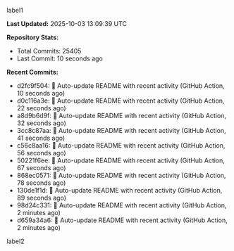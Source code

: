 
label1 
<!-- ACTIVITY_START -->
**Last Updated:** 2025-10-03 13:09:39 UTC

**Repository Stats:**
- Total Commits: 25405
- Last Commit: 10 seconds ago

**Recent Commits:**
- d2fc9f504: 🤖 Auto-update README with recent activity (GitHub Action, 10 seconds ago)
- d0c116a3e: 🤖 Auto-update README with recent activity (GitHub Action, 22 seconds ago)
- a8d9b6d9f: 🤖 Auto-update README with recent activity (GitHub Action, 32 seconds ago)
- 3cc8c87aa: 🤖 Auto-update README with recent activity (GitHub Action, 41 seconds ago)
- c56c8aa16: 🤖 Auto-update README with recent activity (GitHub Action, 56 seconds ago)
- 50221f6ee: 🤖 Auto-update README with recent activity (GitHub Action, 67 seconds ago)
- 868ec0571: 🤖 Auto-update README with recent activity (GitHub Action, 78 seconds ago)
- 130de1f1d: 🤖 Auto-update README with recent activity (GitHub Action, 89 seconds ago)
- 98d24c331: 🤖 Auto-update README with recent activity (GitHub Action, 2 minutes ago)
- d659a34a6: 🤖 Auto-update README with recent activity (GitHub Action, 2 minutes ago)
<!-- ACTIVITY_END -->

label2
